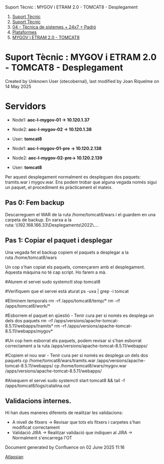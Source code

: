 Suport Tècnic : MYGOV i ETRAM 2.0 - TOMCAT8 - Desplegament  

1.  [Suport Tècnic](index.md)
2.  [Suport Tècnic](13893782.md)
3.  [04 - Tècnica de sistemes + 24x7 + Padró](26313202.md)
4.  [Plataformes](Plataformes_41520520.md)
5.  [MYGOV i ETRAM 2.0 - TOMCAT8](MYGOV-i-ETRAM-2.0---TOMCAT8_41520762.md)

Suport Tècnic : MYGOV i ETRAM 2.0 - TOMCAT8 - Desplegament
==========================================================

Created by Unknown User (otecobernal), last modified by Joan Riquelme on 14 May 2025

Servidors 
==========

*   Node1: **aoc-l-mygov-01 → 10.120.1.37**
    
*   Node2: **aoc-l-mygov-02 → 10.120.1.38**
*   User: **tomcat8**

*   Node1: **aoc-l-mygov-01-pre → 10.120.2.138**
    
*   Node2: **aoc-l-mygov-02-pre→ 10.120.2.139**
*   User: **tomcat8**

Per aquest desplegament normalment es despleguen dos paquets: tramits.war i mygov.war. Ens podem trobar que alguna vegada només sigui un paquet, el procediment és pràcticament el mateix.

Pas 0: Fem backup
-----------------

Descarreguem el WAR de la ruta /home/tomcat8/wars i el guardem en una carpeta de backup. En xarxa a la ruta: \\\\192.168.166.33\\Desplegaments\\2022\\....

Pas 1: Copiar el paquet i desplegar
-----------------------------------

Una vegada fet el backup copiem el paquets a desplegar a la ruta /home/tomcat8/wars

Un cop s'han copiat els paquets, començarem amb el desplegament. Aquesta màquina no té cap script. Ho farem a mà.

#Aturem el servei
sudo systemctl stop tomcat8

#Verifiquem que el servei està aturat
ps -uxa | grep -i tomcat
  
#Eliminem temporals
rm -rf /apps/tomcat8/temp/\*
rm -rf /apps/tomcat8/work/\*

#Esborrem el paquet en qüestió - Tenir cura per si només es desplega un dels dos paquets
rm -rf /apps/versions/apache-tomcat-8.5.11/webapps/tramits\*
rm -rf /apps/versions/apache-tomcat-8.5.11/webapps/mygov\*

#Un cop hem esborrat els paquets, podem revisar si s'han esborrat correctament a la ruta /apps/versions/apache-tomcat-8.5.11/webapps/

#Copiem el nou war - Tenir cura per si només es desplega un dels dos paquets
cp /home/tomcat8/wars/tramits.war /apps/versions/apache-tomcat-8.5.11/webapps/
cp  /home/tomcat8/wars/mygov.war /apps/versions/apache-tomcat-8.5.11/webapps/

#Aixequem el servei
sudo systemctl start tomcat8 && tail -f /apps/tomcat8/logs/catalina.out

Validacions internes.
---------------------

Hi han dues maneres diferents de realitzar les validacions:

*   A nivell de fitxers → Revisar que tots els fitxers i carpetes s'han modificat correctament
*   Validació JIRA → Realitzar validació que indiquen al JIRA →  Normalment s'encarrega l'OT

Document generated by Confluence on 02 June 2025 11:16

[Atlassian](http://www.atlassian.com/)